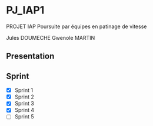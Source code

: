 # PJ_IAP1
PROJET IAP Poursuite par équipes  en patinage de vitesse 

Jules DOUMECHE
Gwenole MARTIN

## Presentation

## Sprint

- [x] Sprint 1
- [x] Sprint 2
- [x] Sprint 3
- [x] Sprint 4
- [ ] Sprint 5
